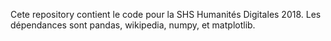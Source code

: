 Cete repository contient le code pour la SHS Humanités Digitales 2018.
Les dépendances sont pandas, wikipedia, numpy, et matplotlib.
